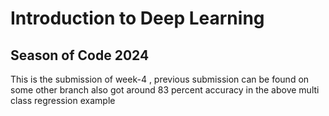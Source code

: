 # Introduction to Deep Learning

## Season of Code 2024
This is the submission of week-4 , previous submission can be found on some other branch also got around 83 percent accuracy in the above multi class regression example 
